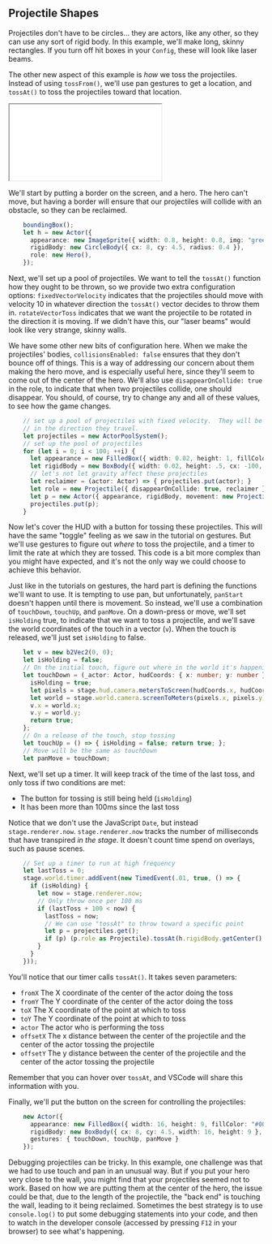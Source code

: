## Projectile Shapes

Projectiles don't have to be circles... they are actors, like any other, so they
can use any sort of rigid body.  In this example, we'll make long, skinny
rectangles.  If you turn off hit boxes in your `Config`, these will look like
laser beams.

The other new aspect of this example is *how* we toss the projectiles.  Instead
of using `tossFrom()`, we'll use pan gestures to get a location, and `tossAt()`
to toss the projectiles toward that location.

<iframe src="./game_04.iframe.html"></iframe>

We'll start by putting a border on the screen, and a hero.  The hero can't move,
but having a border will ensure that our projectiles will collide with an
obstacle, so they can be reclaimed.

```typescript
    boundingBox();
    let h = new Actor({
      appearance: new ImageSprite({ width: 0.8, height: 0.8, img: "green_ball.png" }),
      rigidBody: new CircleBody({ cx: 8, cy: 4.5, radius: 0.4 }),
      role: new Hero(),
    });
```

Next, we'll set up a pool of projectiles.  We want to tell the `tossAt()`
function how they ought to be thrown, so we provide two extra configuration
options: `fixedVectorVelocity` indicates that the projectiles should move with
velocity 10 in whatever direction the `tossAt()` vector decides to throw them
in.  `rotateVectorToss` indicates that we want the projectile to be rotated in
the direction it is moving.  If we didn't have this, our "laser beams" would
look like very strange, skinny walls.

We have some other new bits of configuration here.  When we make the
projectiles' bodies, `collisionsEnabled: false` ensures that they don't bounce
off of things.  This is a way of addressing our concern about them making the
hero move, and is especially useful here, since they'll seem to come out of the
center of the hero.  We'll also use `disappearOnCollide: true` in the role, to
indicate that when two projectiles collide, one should disappear.  You should,
of course, try to change any and all of these values, to see how the game
changes.

```typescript
    // set up a pool of projectiles with fixed velocity.  They will be rotated
    // in the direction they travel.
    let projectiles = new ActorPoolSystem();
    // set up the pool of projectiles
    for (let i = 0; i < 100; ++i) {
      let appearance = new FilledBox({ width: 0.02, height: 1, fillColor: "#FF0000" });
      let rigidBody = new BoxBody({ width: 0.02, height: .5, cx: -100, cy: -100 }, { collisionsEnabled: false });
      // let's not let gravity affect these projectiles
      let reclaimer = (actor: Actor) => { projectiles.put(actor); }
      let role = new Projectile({ disappearOnCollide: true, reclaimer });
      let p = new Actor({ appearance, rigidBody, movement: new ProjectileMovement({ fixedVectorVelocity: 10, rotateVectorToss: true }), role });
      projectiles.put(p);
    }
```

Now let's cover the HUD with a button for tossing these projectiles. This will
have the same "toggle" feeling as we saw in the tutorial on gestures.  But we'll
use gestures to figure out *where* to toss the projectile, and a timer to limit
the rate at which they are tossed.  This code is a bit more complex than you
might have expected, and it's not the only way we could choose to achieve this
behavior.

Just like in the tutorials on gestures, the hard part is defining the functions
we'll want to use.  It is tempting to use pan, but unfortunately, `panStart`
doesn't happen until there is movement.  So instead, we'll use a combination of
`touchDown`, `touchUp`, and `panMove`.  On a down-press or move, we'll set
`isHolding` true, to indicate that we want to toss a projectile, and we'll save
the world coordinates of the touch in a vector (`v`).  When the touch is
released, we'll just set `isHolding` to false.

```typescript
    let v = new b2Vec2(0, 0);
    let isHolding = false;
    // On the initial touch, figure out where in the world it's happening
    let touchDown = (_actor: Actor, hudCoords: { x: number; y: number }) => {
      isHolding = true;
      let pixels = stage.hud.camera.metersToScreen(hudCoords.x, hudCoords.y);
      let world = stage.world.camera.screenToMeters(pixels.x, pixels.y);
      v.x = world.x;
      v.y = world.y;
      return true;
    };
    // On a release of the touch, stop tossing
    let touchUp = () => { isHolding = false; return true; };
    // Move will be the same as touchDown
    let panMove = touchDown;
```

Next, we'll set up a timer.  It will keep track of the time of the last toss,
and only toss if two conditions are met:

- The button for tossing is still being held (`isHolding`)
- It has been more than 100ms since the last toss

Notice that we don't use the JavaScript `Date`, but instead
`stage.renderer.now`.  `stage.renderer.now` tracks the number of milliseconds
that have transpired *in the stage*.  It doesn't count time spend on overlays,
such as pause scenes.

```typescript
    // Set up a timer to run at high frequency
    let lastToss = 0;
    stage.world.timer.addEvent(new TimedEvent(.01, true, () => {
      if (isHolding) {
        let now = stage.renderer.now;
        // Only throw once per 100 ms
        if (lastToss + 100 < now) {
          lastToss = now;
          // We can use "tossAt" to throw toward a specific point
          let p = projectiles.get();
          if (p) (p.role as Projectile).tossAt(h.rigidBody.getCenter().x, h.rigidBody.getCenter().y, v.x, v.y, h, 0, 0);
        }
      }
    }));
```

You'll notice that our timer calls `tossAt()`.  It takes seven parameters:

- `fromX`   The X coordinate of the center of the actor doing the toss
- `fromY`   The Y coordinate of the center of the actor doing the toss
- `toX`     The X coordinate of the point at which to toss
- `toY`     The Y coordinate of the point at which to toss
- `actor`   The actor who is performing the toss
- `offsetX` The x distance between the center of the projectile and the center of
  the actor tossing the projectile
- `offsetY` The y distance between the center of the projectile and the center of
  the actor tossing the projectile

Remember that you can hover over `tossAt`, and VSCode will share this
information with you.

Finally, we'll put the button on the screen for controlling the projectiles:

```typescript
    new Actor({
      appearance: new FilledBox({ width: 16, height: 9, fillColor: "#00000000" }),
      rigidBody: new BoxBody({ cx: 8, cy: 4.5, width: 16, height: 9 }, { scene: stage.hud }),
      gestures: { touchDown, touchUp, panMove }
    });
```

Debugging projectiles can be tricky.  In this example, one challenge was that we
had to use touch and pan in an unusual way.  But if you put your hero very close
to the wall, you might find that your projectiles seemed not to work.  Based on
how we are putting them at the center of the hero, the issue could be that, due
to the length of the projectile, the "back end" is touching the wall, leading to
it being reclaimed.  Sometimes the best strategy is to use `console.log()` to
put some debugging statements into your code, and then to watch in the developer
console (accessed by pressing `F12` in your browser) to see what's happening.
